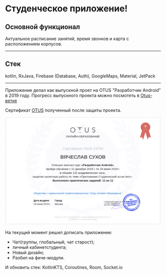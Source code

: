 # Студенческое приложение!

## Основной функционал 
Актуальное расписание занятий, время звонков и карта с расположением корпусов.
***
## Стек
kotlin, RxJava, Firebase (Database, Auth), GoogleMaps, Material, JetPack
*** 
Приложение делал как выпускной проет на OTUS "Разработчик Android" в 2019 году.
Прогресс выпускного проекта можно посмотеть в [Otus-ветке](https://github.com/1lio/IMEiT/tree/otus)

Сертификат [OTUS](https://otus.ru/certificate/5fb781ba05b8418a986cc5dfc34d48a5/) полученный после защиты проекта. 

<p align="center">
  <img src="https://github.com/1lio/IMEiT/blob/master/art/screen-cert.png" />
</p>

На текущий момент решил дописать приложение:
 * Чат(группы, глобальный, чат старост); 
 * личный кабинетстудента;
 * Новый дизайн;
 * Разбил на фиче-модули.

И обновить стек: KotlinKTS, Coroutines, Room, Socket.io
